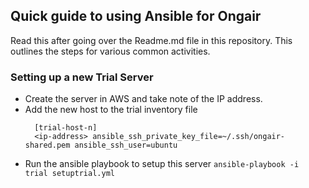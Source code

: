 ## Quick guide to using Ansible for Ongair ##

Read this after going over the Readme.md file in this repository. This outlines the steps for various common activities.

### Setting up a new Trial Server ###
- Create the server in AWS and take note of the IP address.
- Add the new host to the trial inventory file
  ```
    [trial-host-n]
    <ip-address> ansible_ssh_private_key_file=~/.ssh/ongair-shared.pem ansible_ssh_user=ubuntu
  ``` 
- Run the ansible playbook to setup this server
  `ansible-playbook -i trial setuptrial.yml`